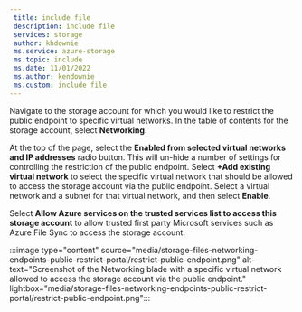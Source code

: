 ```yaml
---
 title: include file
 description: include file
 services: storage
 author: khdownie
 ms.service: azure-storage
 ms.topic: include
 ms.date: 11/01/2022
 ms.author: kendownie
 ms.custom: include file
---
```


Navigate to the storage account for which you would like to restrict the public endpoint to specific virtual networks. In the table of contents for the storage account, select **Networking**. 

At the top of the page, select the **Enabled from selected virtual networks and IP addresses** radio button. This will un-hide a number of settings for controlling the restriction of the public endpoint. Select **+Add existing virtual network** to select the specific virtual network that should be allowed to access the storage account via the public endpoint. Select a virtual network and a subnet for that virtual network, and then select **Enable**.

Select **Allow Azure services on the trusted services list to access this storage account** to allow trusted first party Microsoft services such as Azure File Sync to access the storage account.

:::image type="content" source="media/storage-files-networking-endpoints-public-restrict-portal/restrict-public-endpoint.png" alt-text="Screenshot of the Networking blade with a specific virtual network allowed to access the storage account via the public endpoint." lightbox="media/storage-files-networking-endpoints-public-restrict-portal/restrict-public-endpoint.png":::
